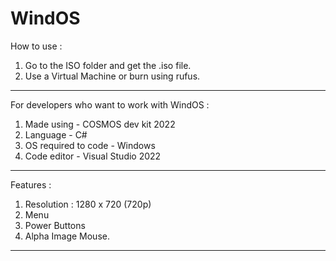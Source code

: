 # WindOS

How to use :
  1. Go to the ISO folder and get the .iso file.
  2. Use a Virtual Machine or burn using rufus.
-----------------------------------------------------
For developers who want to work with WindOS :
  1. Made using - COSMOS dev kit 2022
  2. Language - C#
  3. OS required to code - Windows
  4. Code editor - Visual Studio 2022
-----------------------------------------------------
Features :
  1. Resolution : 1280 x 720 (720p)
  2. Menu
  3. Power Buttons
  4. Alpha Image Mouse.
-----------------------------------------------------
